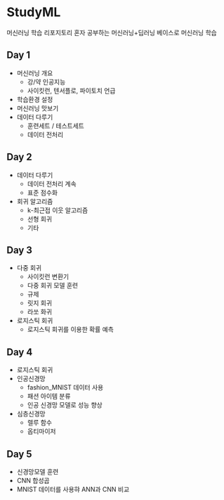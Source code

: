 # StudyML
머신러닝 학습 리포지토리
혼자 공부하는 머신러닝+딥러닝 베이스로 머신러닝 학습

## Day 1
- 머신러닝 개요
  - 강/약 인공지능
  - 사이킷런, 텐서플로, 파이토치 언급
- 학습환경 설정
- 머신러닝 맛보기
- 데이터 다루기
  - 훈련세트 / 테스트세트
  - 데이터 전처리

## Day 2
- 데이터 다루기
  - 데이터 전처리 계속
  - 표준 점수화
- 회귀 알고리즘
  - k-최근접 이웃 알고리즘
  - 선형 회귀
  - 기타
  

## Day 3
- 다중 회귀
  - 사이킷런 변환기
  - 다중 회귀 모델 훈련
  - 규제
  - 릿지 회귀
  - 라쏘 화귀
- 로지스틱 회귀
  - 로지스틱 회귀를 이용한 확률 예측

## Day 4
- 로지스틱 회귀
- 인공신경망
  - fashion_MNIST 데이터 사용
  - 패션 아이템 분류
  - 인공 신경망 모델로 성능 향상
- 심층신경망
  - 렐루 함수
  - 옵티마이저

## Day 5
- 신경망모델 훈련
- CNN 합성곱
- MNIST 데이터를 사용햐 ANN과 CNN 비교